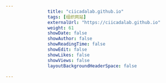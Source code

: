 ---
                title: "ciicadalab.github.io"
                tags: [组织网站]
                externalUrl: "https://ciicadalab.github.io"
                weight: 61
                showDate: false
                showAuthor: false
                showReadingTime: false
                showEdit: false
                showLikes: false
                showViews: false
                layoutBackgroundHeaderSpace: false
                ---

